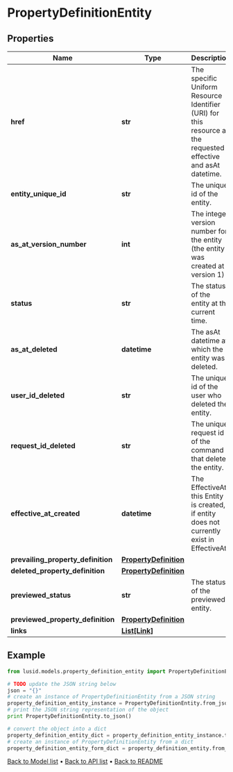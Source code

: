# PropertyDefinitionEntity


## Properties
Name | Type | Description | Notes
------------ | ------------- | ------------- | -------------
**href** | **str** | The specific Uniform Resource Identifier (URI) for this resource at the requested effective and asAt datetime. | 
**entity_unique_id** | **str** | The unique id of the entity. | 
**as_at_version_number** | **int** | The integer version number for the entity (the entity was created at version 1) | [optional] 
**status** | **str** | The status of the entity at the current time. | 
**as_at_deleted** | **datetime** | The asAt datetime at which the entity was deleted. | [optional] 
**user_id_deleted** | **str** | The unique id of the user who deleted the entity. | [optional] 
**request_id_deleted** | **str** | The unique request id of the command that deleted the entity. | [optional] 
**effective_at_created** | **datetime** | The EffectiveAt this Entity is created, if entity does not currently exist in EffectiveAt. | [optional] 
**prevailing_property_definition** | [**PropertyDefinition**](PropertyDefinition.md) |  | [optional] 
**deleted_property_definition** | [**PropertyDefinition**](PropertyDefinition.md) |  | [optional] 
**previewed_status** | **str** | The status of the previewed entity. | [optional] 
**previewed_property_definition** | [**PropertyDefinition**](PropertyDefinition.md) |  | [optional] 
**links** | [**List[Link]**](Link.md) |  | [optional] 

## Example

```python
from lusid.models.property_definition_entity import PropertyDefinitionEntity

# TODO update the JSON string below
json = "{}"
# create an instance of PropertyDefinitionEntity from a JSON string
property_definition_entity_instance = PropertyDefinitionEntity.from_json(json)
# print the JSON string representation of the object
print PropertyDefinitionEntity.to_json()

# convert the object into a dict
property_definition_entity_dict = property_definition_entity_instance.to_dict()
# create an instance of PropertyDefinitionEntity from a dict
property_definition_entity_form_dict = property_definition_entity.from_dict(property_definition_entity_dict)
```
[Back to Model list](../README.md#documentation-for-models) &#8226; [Back to API list](../README.md#documentation-for-api-endpoints) &#8226; [Back to README](../README.md)


